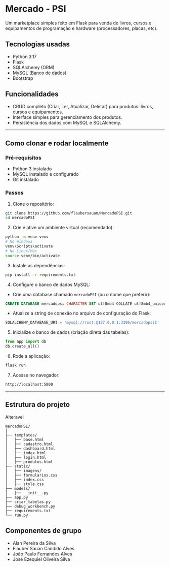 # Mercado - PSI

Um marketplace simples feito em Flask para venda de livros, cursos e equipamentos de programação e hardware (processadores, placas, etc).

## Tecnologias usadas

* Python 3.17
* Flask
* SQLAlchemy (ORM)
* MySQL (Banco de dados)
* Bootstrap 

## Funcionalidades

* CRUD completo (Criar, Ler, Atualizar, Deletar) para produtos: livros, cursos e equipamentos.
* Interface simples para gerenciamento dos produtos.
* Persistência dos dados com MySQL e SQLAlchemy.

---

## Como clonar e rodar localmente

### Pré-requisitos

* Python 3 instalado
* MySQL instalado e configurado
* Git instalado

### Passos

1. Clone o repositório:

```bash
git clone https://github.com/flaubersauan/MercadoPSI.git
cd mercadoPSI
```

2. Crie e ative um ambiente virtual (recomendado):

```bash
python -m venv venv
# No Windows
venv\Scripts\activate
# No Linux/Mac
source venv/bin/activate
```

3. Instale as dependências:

```bash
pip install -r requirements.txt
```

4. Configure o banco de dados MySQL:

* Crie uma database chamado `mercadoPSI` (ou o nome que preferir):

```sql
CREATE DATABASE mercadopsi CHARACTER SET utf8mb4 COLLATE utf8mb4_unicode_ci;
```

* Atualize a string de conexão no arquivo de configuração do Flask:

```python
SQLALCHEMY_DATABASE_URI = 'mysql://root:@127.0.0.1:3306/mercadopsiI'
```

5. Inicialize o banco de dados (criação direta das tabelas):

```python
from app import db
db.create_all()
```

6. Rode a aplicação:

```bash
flask run
```

7. Acesse no navegador:

```
http://localhost:5000
```

---

## Estrutura do projeto

Alteravel

```
mercadoPSI/
│
├── templates/
│   ├── base.html
│   ├── cadastro.html
│   ├── dashboard.html
│   ├── index.html
│   ├── login.html
│   ├── produtos.html
├── static/
│   ├── imagens/
│   ├── formularios.css
│   ├── index.css
│   ├── style.css
├── models/
│   ├── __init__.py
├── app.py
├── criar_tabelas.py
├── debug_workbench.py
├── requirements.txt
└── run.py
```



## Componentes de grupo


- Alan Pereira da Silva
- Flauber Sauan Candido Alves
- João Paulo Fernandes Alves
- José Ezequiel Oliveira Silva


